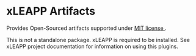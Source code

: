 # xLEAPP Artifacts

Provides Open-Sourced artifacts supported under [MIT license ](https://opensource.org/licenses/MIT).

This is not a standalone package. xLEAPP is required to be installed. See xLEAPP project documentation for information on using this plugins.